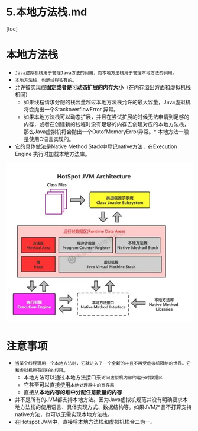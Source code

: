 # 5.本地方法栈.md
[toc]

# 本地方法栈
* `Java虚拟机栈用于管理Java方法的调用，而本地方法栈用于管理本地方法的调用`。
* `本地方法栈，也是线程私有的`。
* 允许被实现成**固定或者是可动态扩展的内存大小**（在内存溢出方面和虚拟机栈相同）
   * 如果线程请求分配的栈容量超过本地方法栈允许的最大容量，Java虚拟机将会抛出一个StackoverflowError 异常。
   * 如果本地方法栈可以动态扩展，并且在尝试扩展的时候无法申请到足够的内存，或者在创建新的线程时没有足够的内存去创建对应的本地方法栈，那么Java虚拟机将会抛出一个OutofMemoryError异常。\* 本地方法一般是使用C语言实现的。
* 它的具体做法是Native Method Stack中登记native方法，在Execution Engine 执行时加载本地方法库。

![image](images/okZw_KXaDYekORkdK-w8e3ZY6dIzHzvEKm4h7R3IyIE.webp)

# 注意事项
* `当某个线程调用一个本地方法时，它就进入了一个全新的并且不再受虚拟机限制的世界。它和虚拟机拥有同样的权限`。
   * 本地方法可以通过本地方法接口来`访问虚拟机内部的运行时数据区`
   * 它甚至可以直接使用`本地处理器中的寄存器`
   * 直接从**本地内存的堆中分配任意数量的内存**
* 并不是所有的JVM都支持本地方法。因为Java虚拟机规范并没有明确要求本地方法栈的使用语言、具体实现方式、数据结构等。如果JVM产品不打算支持native方法，也可以无需实现本地方法栈。
* 在Hotspot JVM中，直接将本地方法栈和虚拟机栈合二为一。

